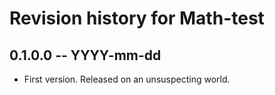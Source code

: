 # Revision history for Math-test

## 0.1.0.0 -- YYYY-mm-dd

* First version. Released on an unsuspecting world.
